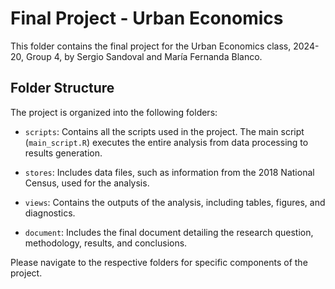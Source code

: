 # Final Project - Urban Economics

This folder contains the final project for the Urban Economics class, 2024-20, Group 4, by Sergio Sandoval and María Fernanda Blanco.

## Folder Structure
The project is organized into the following folders:

- `scripts`: Contains all the scripts used in the project. The main script (`main_script.R`) executes the entire analysis from data processing to results generation.

- `stores`: Includes data files, such as information from the 2018 National Census, used for the analysis.

- `views`: Contains the outputs of the analysis, including tables, figures, and diagnostics.

- `document`: Includes the final document detailing the research question, methodology, results, and conclusions.

Please navigate to the respective folders for specific components of the project.
